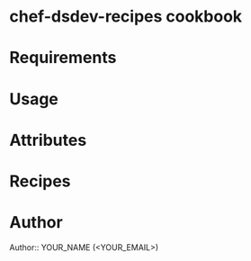 # chef-dsdev-recipes cookbook

# Requirements

# Usage

# Attributes

# Recipes

# Author

Author:: YOUR_NAME (<YOUR_EMAIL>)
